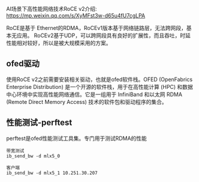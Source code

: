 


AI场景下高性能网络技术RoCE v2介绍: https://mp.weixin.qq.com/s/XyMFst3w-d65u4fU7cgLPA


RoCE是基于 Ethernet的RDMA，RoCEv1版本基于网络链路层，无法跨网段，基本无应用。
RoCEv2基于UDP，可以跨网段具有良好的扩展性，而且吞吐，时延性能相对较好，所以是被大规模采用的方案。



## ofed驱动

使用RoCE v2之前需要安装相关驱动，也就是ofed软件栈。OFED (OpenFabrics Enterprise Distribution) 是一个开源的软件栈，用于在高性能计算 (HPC) 和数据中心环境中实现高性能网络通信。它是一组用于 InfiniBand 和以太网 RDMA (Remote Direct Memory Access) 技术的软件包和驱动程序的集合。



## 性能测试-perftest

perftest是ofed性能测试工具集。专门用于测试RDMA的性能

```
带宽测试
ib_send_bw -d mlx5_0

客户端
ib_send_bw -d mlx5_1 10.251.30.207
```


